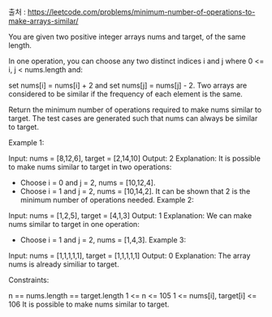 출처 : https://leetcode.com/problems/minimum-number-of-operations-to-make-arrays-similar/

You are given two positive integer arrays nums and target, of the same length.

In one operation, you can choose any two distinct indices i and j where 0 <= i, j < nums.length and:

set nums[i] = nums[i] + 2 and
set nums[j] = nums[j] - 2.
Two arrays are considered to be similar if the frequency of each element is the same.

Return the minimum number of operations required to make nums similar to target. The test cases are generated such that nums can always be similar to target.

Example 1:

Input: nums = [8,12,6], target = [2,14,10]
Output: 2
Explanation: It is possible to make nums similar to target in two operations:

- Choose i = 0 and j = 2, nums = [10,12,4].
- Choose i = 1 and j = 2, nums = [10,14,2].
  It can be shown that 2 is the minimum number of operations needed.
  Example 2:

Input: nums = [1,2,5], target = [4,1,3]
Output: 1
Explanation: We can make nums similar to target in one operation:

- Choose i = 1 and j = 2, nums = [1,4,3].
  Example 3:

Input: nums = [1,1,1,1,1], target = [1,1,1,1,1]
Output: 0
Explanation: The array nums is already similiar to target.

Constraints:

n == nums.length == target.length
1 <= n <= 105
1 <= nums[i], target[i] <= 106
It is possible to make nums similar to target.
